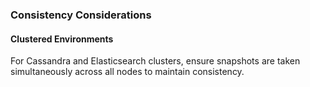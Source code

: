 
### Consistency Considerations

#### Clustered Environments

For Cassandra and Elasticsearch clusters, ensure snapshots are taken simultaneously across all nodes to maintain consistency.
